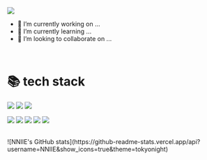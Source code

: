 <img src="https://capsule-render.vercel.app/api?type=waving&color=auto&height=200&section=header&text=nniie Github&fontSize=90" />

- 🔭 I’m currently working on ...
- 🌱 I’m currently learning ...
- 👯 I’m looking to collaborate on ...
<br>


<div aligh="center"><h1>📚 tech stack</h1></div>

<img src="https://img.shields.io/badge/java-007396?style=for-the-badge&logo=java&logoColor=white"> <img src="https://img.shields.io/badge/javascript-F7DF1E?style=for-the-badge&logo=javascript&logoColor=black"> <img src="https://img.shields.io/badge/python-3776AB?style=for-the-badge&logo=python&logoColor=white"> 
  
<img src="https://img.shields.io/badge/spring-6DB33F?style=for-the-badge&logo=spring&logoColor=white"> <img src="https://img.shields.io/badge/flask-000000?style=for-the-badge&logo=flask&logoColor=white"> <img src="https://img.shields.io/badge/mysql-4479A1?style=for-the-badge&logo=mysql&logoColor=white"> <img src="https://img.shields.io/badge/amazonaws-232F3E?style=for-the-badge&logo=amazonaws&logoColor=white"> <img src="https://img.shields.io/badge/github-181717?style=for-the-badge&logo=github&logoColor=white">

<br>

<div>
![NNIIE's GitHub stats](https://github-readme-stats.vercel.app/api?username=NNIIE&show_icons=true&theme=tokyonight)
</div>

